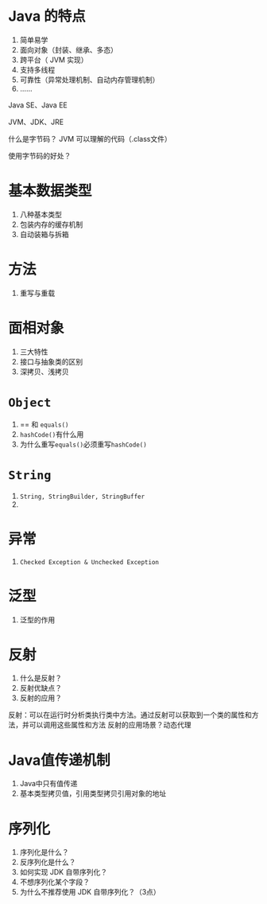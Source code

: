 # Java 的特点

1. 简单易学
2. 面向对象（封装、继承、多态）
3. 跨平台（ JVM 实现）
4. 支持多线程
5. 可靠性（异常处理机制、自动内存管理机制）
6. ……

Java SE、Java EE

JVM、JDK、JRE

什么是字节码？
JVM 可以理解的代码（.class文件）

使用字节码的好处？


# 基本数据类型
1. 八种基本类型
2. 包装内存的缓存机制
3. 自动装箱与拆箱

# 方法
1. 重写与重载


# 面相对象

1. 三大特性
2. 接口与抽象类的区别 
3. 深拷贝、浅拷贝

# `Object`
1. ==  和 `equals()`
2. `hashCode()`有什么用
3. 为什么重写`equals()`必须重写`hashCode()`

# `String`
1. `String, StringBuilder, StringBuffer`
2. 


# 异常
1. `Checked Exception & Unchecked Exception`

# 泛型

1. 泛型的作用

# 反射
1. 什么是反射？
2. 反射优缺点？
3. 反射的应用？

反射：可以在运行时分析类执行类中方法。通过反射可以获取到一个类的属性和方法，并可以调用这些属性和方法
反射的应用场景？动态代理

# Java值传递机制
1. Java中只有值传递
2. 基本类型拷贝值，引用类型拷贝引用对象的地址

# 序列化
1. 序列化是什么？
2. 反序列化是什么？
3. 如何实现 JDK 自带序列化？
4. 不想序列化某个字段？
5. 为什么不推荐使用 JDK 自带序列化？（3点）